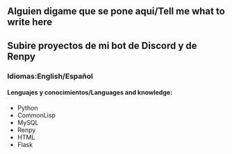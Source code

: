 ## Alguien digame que se pone aqui/Tell me what to write here
## Subire proyectos de mi bot de Discord y de Renpy

### Idiomas:English/Español
#### Lenguajes y conocimientos/Languages and knowledge:
- Python
- CommonLisp
- MySQL
- Renpy
- HTML
- Flask

